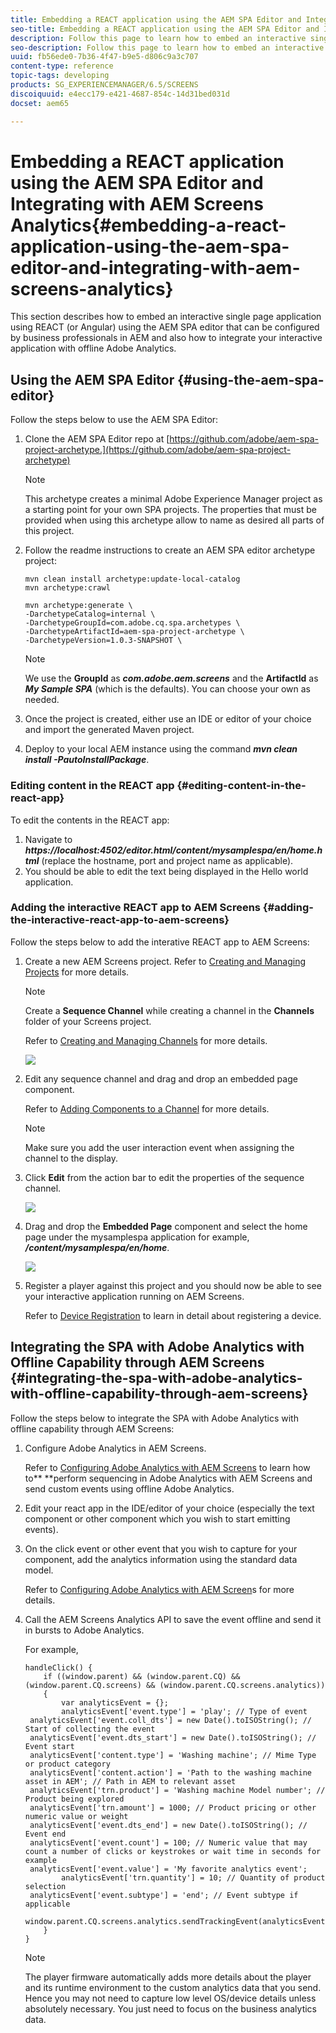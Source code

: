 ```yaml
---
title: Embedding a REACT application using the AEM SPA Editor and Integrating with AEM Screens Analytics
seo-title: Embedding a REACT application using the AEM SPA Editor and Integrating with AEM Screens Analytics
description: Follow this page to learn how to embed an interactive single page application using REACT (or Angular) using the AEM SPA editor that can be configured by business professionals in AEM and also how to integrate your interactive application with offline Adobe Analytics.
seo-description: Follow this page to learn how to embed an interactive single page application using REACT (or Angular) using the AEM SPA editor that can be configured by business professionals in AEM and also how to integrate your interactive application with offline Adobe Analytics.
uuid: fb56ede0-7b36-4f47-b9e5-d806c9a3c707
content-type: reference
topic-tags: developing
products: SG_EXPERIENCEMANAGER/6.5/SCREENS
discoiquuid: e4ecc179-e421-4687-854c-14d31bed031d
docset: aem65

---
```


# Embedding a REACT application using the AEM SPA Editor and Integrating with AEM Screens Analytics{#embedding-a-react-application-using-the-aem-spa-editor-and-integrating-with-aem-screens-analytics}

This section describes how to embed an interactive single page application using REACT (or Angular) using the AEM SPA editor that can be configured by business professionals in AEM and also how to integrate your interactive application with offline Adobe Analytics.

## Using the AEM SPA Editor {#using-the-aem-spa-editor}

Follow the steps below to use the AEM SPA Editor:

1. Clone the AEM SPA Editor repo at [https://github.com/adobe/aem-spa-project-archetype.](https://github.com/adobe/aem-spa-project-archetype)

   >[!NOTE]
   >
   >This archetype creates a minimal Adobe Experience Manager project as a starting point for your own SPA projects. The properties that must be provided when using this archetype allow to name as desired all parts of this project.

1. Follow the readme instructions to create an AEM SPA editor archetype project:

   ```
   mvn clean install archetype:update-local-catalog
   mvn archetype:crawl

   mvn archetype:generate \
   -DarchetypeCatalog=internal \
   -DarchetypeGroupId=com.adobe.cq.spa.archetypes \
   -DarchetypeArtifactId=aem-spa-project-archetype \
   -DarchetypeVersion=1.0.3-SNAPSHOT \
   ```

   >[!NOTE]
   >
   >We use the **GroupId** as ***com.adobe.aem.screens*** and the **ArtifactId** as ***My Sample SPA*** (which is the defaults). You can choose your own as needed.

1. Once the project is created, either use an IDE or editor of your choice and import the generated Maven project.
1. Deploy to your local AEM instance using the command ***mvn clean install -PautoInstallPackage***.

### Editing content in the REACT app {#editing-content-in-the-react-app}

To edit the contents in the REACT app:

1. Navigate to ***https://localhost:4502/editor.html/content/mysamplespa/en/home.html*** (replace the hostname, port and project name as applicable).
1. You should be able to edit the text being displayed in the Hello world application.

### Adding the interactive REACT app to AEM Screens {#adding-the-interactive-react-app-to-aem-screens}

Follow the steps below to add the interative REACT app to AEM Screens:

1. Create a new AEM Screens project. Refer to [Creating and Managing Projects](/help/help/screens/creating-a-screens-project.md) for more details.

   >[!NOTE]
   >
   >Create a **Sequence Channel** while creating a channel in the **Channels** folder of your Screens project.
   >
   >
   >Refer to [Creating and Managing Channels](/help/help/screens/managing-channels.md) for more details.

   ![](assets/screen_shot_2019-02-15at100330am.png)

1. Edit any sequence channel and drag and drop an embedded page component.

   Refer to [Adding Components to a Channel](/help/help/screens/adding-components-to-a-channel.md) for more details.

   >[!NOTE]
   >
   >Make sure you add the user interaction event when assigning the channel to the display.

1. Click **Edit** from the action bar to edit the properties of the sequence channel.

   ![](assets/screen_shot_2019-02-15at100555am.png)

1. Drag and drop the **Embedded Page** component and select the home page under the mysamplespa application for example, ***/content/mysamplespa/en/home***.

   ![](assets/screen_shot_2019-02-15at101104am.png)

1. Register a player against this project and you should now be able to see your interactive application running on AEM Screens.

   Refer to [Device Registration](/help/help/screens/device-registration.md) to learn in detail about registering a device.

## Integrating the SPA with Adobe Analytics with Offline Capability through AEM Screens {#integrating-the-spa-with-adobe-analytics-with-offline-capability-through-aem-screens}

Follow the steps below to integrate the SPA with Adobe Analytics with offline capability through AEM Screens:

1. Configure Adobe Analytics in AEM Screens.

   Refer to [Configuring Adobe Analytics with AEM Screens](/help/help/screens/configuring-adobe-analytics-aem-screens.md) to learn how to** **perform sequencing in Adobe Analytics with AEM Screens and send custom events using offline Adobe Analytics.

1. Edit your react app in the IDE/editor of your choice (especially the text component or other component which you wish to start emitting events).
1. On the click event or other event that you wish to capture for your component, add the analytics information using the standard data model.

   Refer to [Configuring Adobe Analytics with AEM Screen](/help/help/screens/configuring-adobe-analytics-aem-screens.md)s for more details.

1. Call the AEM Screens Analytics API to save the event offline and send it in bursts to Adobe Analytics.

   For example,

   ```
   handleClick() {
       if ((window.parent) && (window.parent.CQ) && (window.parent.CQ.screens) && (window.parent.CQ.screens.analytics))
       {
           var analyticsEvent = {};
           analyticsEvent['event.type'] = 'play'; // Type of event
    analyticsEvent['event.coll_dts'] = new Date().toISOString(); // Start of collecting the event
    analyticsEvent['event.dts_start'] = new Date().toISOString(); // Event start
    analyticsEvent['content.type'] = 'Washing machine'; // Mime Type or product category
    analyticsEvent['content.action'] = 'Path to the washing machine asset in AEM'; // Path in AEM to relevant asset
    analyticsEvent['trn.product'] = 'Washing machine Model number'; // Product being explored
    analyticsEvent['trn.amount'] = 1000; // Product pricing or other numeric value or weight
    analyticsEvent['event.dts_end'] = new Date().toISOString(); // Event end
    analyticsEvent['event.count'] = 100; // Numeric value that may count a number of clicks or keystrokes or wait time in seconds for example
    analyticsEvent['event.value'] = 'My favorite analytics event';
           analyticsEvent['trn.quantity'] = 10; // Quantity of product selection
    analyticsEvent['event.subtype'] = 'end'; // Event subtype if applicable
    window.parent.CQ.screens.analytics.sendTrackingEvent(analyticsEvent);
       }
   }
   ```

   >[!NOTE]
   >
   >The player firmware automatically adds more details about the player and its runtime environment to the custom analytics data that you send. Hence you may not need to capture low level OS/device details unless absolutely necessary. You just need to focus on the business analytics data.

